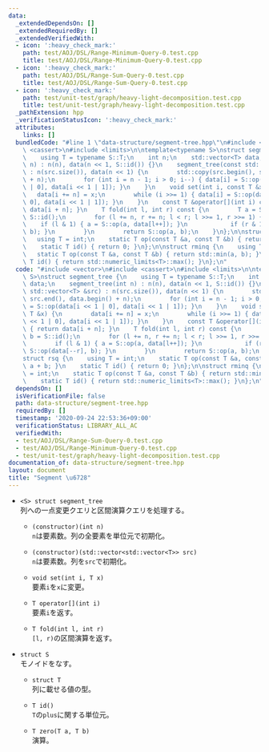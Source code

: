 ```yaml
---
data:
  _extendedDependsOn: []
  _extendedRequiredBy: []
  _extendedVerifiedWith:
  - icon: ':heavy_check_mark:'
    path: test/AOJ/DSL/Range-Minimum-Query-0.test.cpp
    title: test/AOJ/DSL/Range-Minimum-Query-0.test.cpp
  - icon: ':heavy_check_mark:'
    path: test/AOJ/DSL/Range-Sum-Query-0.test.cpp
    title: test/AOJ/DSL/Range-Sum-Query-0.test.cpp
  - icon: ':heavy_check_mark:'
    path: test/unit-test/graph/heavy-light-decomposition.test.cpp
    title: test/unit-test/graph/heavy-light-decomposition.test.cpp
  _pathExtension: hpp
  _verificationStatusIcon: ':heavy_check_mark:'
  attributes:
    links: []
  bundledCode: "#line 1 \"data-structure/segment-tree.hpp\"\n#include <vector>\n#include\
    \ <cassert>\n#include <limits>\n\ntemplate<typename S>\nstruct segment_tree {\n\
    \    using T = typename S::T;\n    int n;\n    std::vector<T> data;\n    segment_tree(int\
    \ n) : n(n), data(n << 1, S::id()) {}\n    segment_tree(const std::vector<T> &src)\
    \ : n(src.size()), data(n << 1) {\n        std::copy(src.begin(), src.end(), data.begin()\
    \ + n);\n        for (int i = n - 1; i > 0; i--) { data[i] = S::op(data[i << 1\
    \ | 0], data[i << 1 | 1]); }\n    }\n    void set(int i, const T &x) {\n     \
    \   data[i += n] = x;\n        while (i >>= 1) { data[i] = S::op(data[i << 1 |\
    \ 0], data[i << 1 | 1]); }\n    }\n    const T &operator[](int i) const { return\
    \ data[i + n]; }\n    T fold(int l, int r) const {\n        T a = S::id(), b =\
    \ S::id();\n        for (l += n, r += n; l < r; l >>= 1, r >>= 1) {\n        \
    \    if (l & 1) { a = S::op(a, data[l++]); }\n            if (r & 1) { b = S::op(data[--r],\
    \ b); }\n        }\n        return S::op(a, b);\n    }\n};\n\nstruct rsq {\n \
    \   using T = int;\n    static T op(const T &a, const T &b) { return a + b; }\n\
    \    static T id() { return 0; }\n};\n\nstruct rminq {\n    using T = int;\n \
    \   static T op(const T &a, const T &b) { return std::min(a, b); }\n    static\
    \ T id() { return std::numeric_limits<T>::max(); }\n};\n"
  code: "#include <vector>\n#include <cassert>\n#include <limits>\n\ntemplate<typename\
    \ S>\nstruct segment_tree {\n    using T = typename S::T;\n    int n;\n    std::vector<T>\
    \ data;\n    segment_tree(int n) : n(n), data(n << 1, S::id()) {}\n    segment_tree(const\
    \ std::vector<T> &src) : n(src.size()), data(n << 1) {\n        std::copy(src.begin(),\
    \ src.end(), data.begin() + n);\n        for (int i = n - 1; i > 0; i--) { data[i]\
    \ = S::op(data[i << 1 | 0], data[i << 1 | 1]); }\n    }\n    void set(int i, const\
    \ T &x) {\n        data[i += n] = x;\n        while (i >>= 1) { data[i] = S::op(data[i\
    \ << 1 | 0], data[i << 1 | 1]); }\n    }\n    const T &operator[](int i) const\
    \ { return data[i + n]; }\n    T fold(int l, int r) const {\n        T a = S::id(),\
    \ b = S::id();\n        for (l += n, r += n; l < r; l >>= 1, r >>= 1) {\n    \
    \        if (l & 1) { a = S::op(a, data[l++]); }\n            if (r & 1) { b =\
    \ S::op(data[--r], b); }\n        }\n        return S::op(a, b);\n    }\n};\n\n\
    struct rsq {\n    using T = int;\n    static T op(const T &a, const T &b) { return\
    \ a + b; }\n    static T id() { return 0; }\n};\n\nstruct rminq {\n    using T\
    \ = int;\n    static T op(const T &a, const T &b) { return std::min(a, b); }\n\
    \    static T id() { return std::numeric_limits<T>::max(); }\n};\n"
  dependsOn: []
  isVerificationFile: false
  path: data-structure/segment-tree.hpp
  requiredBy: []
  timestamp: '2020-09-24 22:53:36+09:00'
  verificationStatus: LIBRARY_ALL_AC
  verifiedWith:
  - test/AOJ/DSL/Range-Sum-Query-0.test.cpp
  - test/AOJ/DSL/Range-Minimum-Query-0.test.cpp
  - test/unit-test/graph/heavy-light-decomposition.test.cpp
documentation_of: data-structure/segment-tree.hpp
layout: document
title: "Segment \u6728"
---
```


- `<S> struct segment_tree`  
  列への一点変更クエリと区間演算クエリを処理する。

  - `(constructor)(int n)`  
    `n`は要素数。列の全要素を単位元で初期化。
  
  - `(constructor)(std::vector<std::vector<T>> src)`  
    `n`は要素数。列を`src`で初期化。

  - `void set(int i, T x)`  
    要素`i`を`x`に変更。
  
  - `T operator[](int i)`  
    要素`i`を返す。
  
  - `T fold(int l, int r)`  
    `[l, r)`の区間演算を返す。

- `struct S`  
  モノイドをなす。
  - `struct T`  
    列に載せる値の型。

  - `T id()`  
    `T`の`plus`に関する単位元。
  
  - `T zero(T a, T b)`  
    演算。